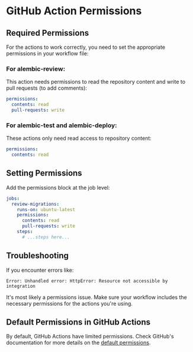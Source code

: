 # GitHub Action Permissions

## Required Permissions

For the actions to work correctly, you need to set the appropriate permissions in your workflow file:

### For alembic-review:

This action needs permissions to read the repository content and write to pull requests (to add comments):

```yaml
permissions:
  contents: read
  pull-requests: write
```

### For alembic-test and alembic-deploy:

These actions only need read access to repository content:

```yaml
permissions:
  contents: read
```

## Setting Permissions

Add the permissions block at the job level:

```yaml
jobs:
  review-migrations:
    runs-on: ubuntu-latest
    permissions:
      contents: read
      pull-requests: write
    steps:
      # ...steps here...
```

## Troubleshooting

If you encounter errors like:

```
Error: Unhandled error: HttpError: Resource not accessible by integration
```

It's most likely a permissions issue. Make sure your workflow includes the necessary permissions for the actions you're using.

## Default Permissions in GitHub Actions

By default, GitHub Actions have limited permissions. Check GitHub's documentation for more details on the [default permissions](https://docs.github.com/en/actions/security-guides/automatic-token-authentication#permissions-for-the-github_token).